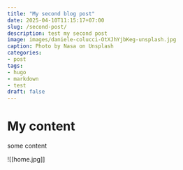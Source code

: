 ```yaml
---
title: "My second blog post"
date: 2025-04-10T11:15:17+07:00
slug: /second-post/
description: test my second post
image: images/daniele-colucci-OtXJhYjbKeg-unsplash.jpg
caption: Photo by Nasa on Unsplash
categories:
- post
tags:
- hugo
- markdown
- test
draft: false
---
```

# My content
some content



![[home.jpg]]